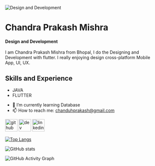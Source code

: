 ![Design and Development](https://media-exp1.licdn.com/dms/image/C4D16AQEbCHH1fL1xow/profile-displaybackgroundimage-shrink_200_800/0/1648931766351?e=2147483647&v=beta&t=knxaQqyT2s6Qf8S2yS3og5iuFUjewf8h-r8OoKgbBnc)

# Chandra Prakash Mishra
#### Design and Development

I am Chandra Prakash Mishra from Bhopal, I do the Designing and Development with flutter. I really enjoying design cross-platform Mobile App, UI, UX.

## Skills and Experience
* JAVA
* FLUTTER

- 🌱 I’m currently learning Database 
- 📫 How to reach me: chanduhprakash@gmail.com 


[<img src='https://cdn.jsdelivr.net/npm/simple-icons@3.0.1/icons/github.svg' alt='github' height='40'>](https://github.com/akaChandu)  [<img src='https://cdn.jsdelivr.net/npm/simple-icons@3.0.1/icons/dev-dot-to.svg' alt='dev' height='40'>](https://dev.to/akaChandu)  [<img src='https://cdn.jsdelivr.net/npm/simple-icons@3.0.1/icons/linkedin.svg' alt='linkedin' height='40'>](https://www.linkedin.com/in/Chandra-prakash-Mishra/)  

[![Top Langs](https://github-readme-stats.vercel.app/api/top-langs/?username=akaChandu)](https://github.com/anuraghazra/github-readme-stats)

![GitHub stats](https://github-readme-stats.vercel.app/api?username=akaChandu&show_icons=true)  

![GitHub Activity Graph](https://activity-graph.herokuapp.com/graph?username=akaChandu)  
